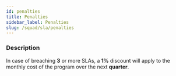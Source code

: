 ```yaml
---
id: penalties
title: Penalties
sidebar_label: Penalties
slug: /squad/sla/penalties
---
```


### Description

In case of breaching **3** or more SLAs,
a **1%** discount will apply
to the monthly cost of the program
over the next **quarter**.
